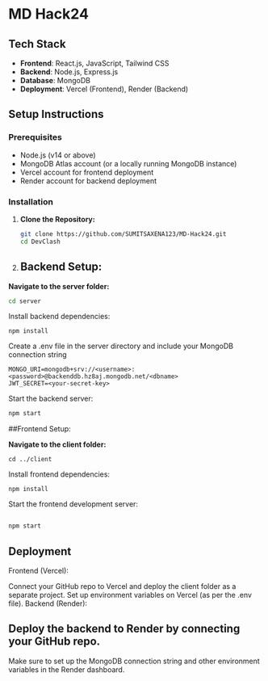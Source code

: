 # MD Hack24

## Tech Stack

- **Frontend**: React.js, JavaScript, Tailwind CSS
- **Backend**: Node.js, Express.js
- **Database**: MongoDB
- **Deployment**: Vercel (Frontend), Render (Backend)

## Setup Instructions

### Prerequisites

- Node.js (v14 or above)
- MongoDB Atlas account (or a locally running MongoDB instance)
- Vercel account for frontend deployment
- Render account for backend deployment

### Installation

1. **Clone the Repository:**
   ```bash
   git clone https://github.com/SUMITSAXENA123/MD-Hack24.git
   cd DevClash

2. ## Backend Setup:

**Navigate to the server folder:**

```bash
cd server
```
 Install backend dependencies:
```base
npm install
```
 Create a .env file in the server directory and include your MongoDB connection string
```base
MONGO_URI=mongodb+srv://<username>:<password>@backenddb.hz8aj.mongodb.net/<dbname>
JWT_SECRET=<your-secret-key>
```
 Start the backend server:
```bash
npm start
```
##Frontend Setup:

 **Navigate to the client folder:**
 ```base
 cd ../client
```
Install frontend dependencies:
 ```base
 npm install
 ```

Start the frontend development server:
```bash

npm start
```

## Deployment
Frontend (Vercel):

Connect your GitHub repo to Vercel and deploy the client folder as a separate project.
Set up environment variables on Vercel (as per the .env file).
Backend (Render):

## Deploy the backend to Render by connecting your GitHub repo.
Make sure to set up the MongoDB connection string and other environment variables in the Render dashboard.
